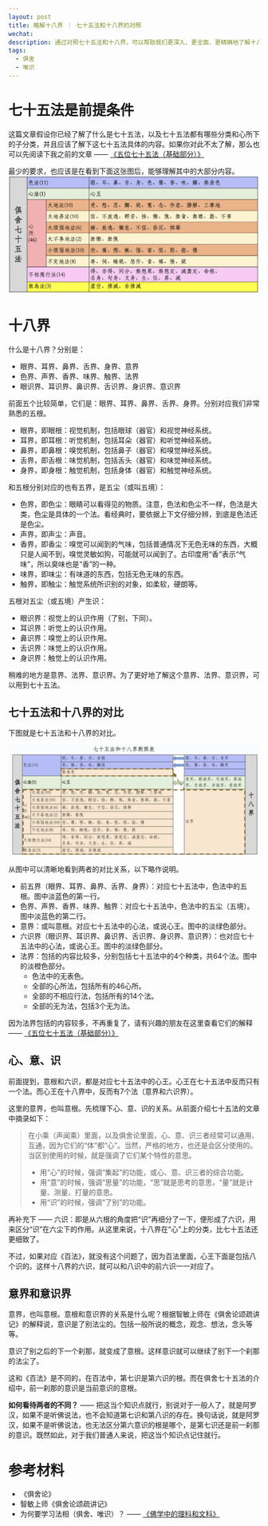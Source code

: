 ```yaml
---
layout: post
title: 略解十八界 ｜ 七十五法和十八界的对照
wechat: 
description: 通过对照七十五法和十八界，可以帮助我们更深入、更全面、更精确地了解十八界。
tags:
  - 俱舍
  - 唯识
---
```


# 七十五法是前提条件

这篇文章假设你已经了解了什么是七十五法，以及七十五法都有哪些分类和心所下的子分类，并且应该了解下这七十五法具体的内容。如果你对此不太了解，那么也可以先阅读下我之前的文章 —— [《五位七十五法（基础部分）》](https://mp.weixin.qq.com/s/chSlBrFIIE2vLnN1Q-FoGg)

最少的要求，也应该是在看到下面这张图后，能够理解其中的大部分内容。
![俱舍七十五法](../images/img-75b.png)

# 十八界

什么是十八界？分别是：
* 眼界、耳界、鼻界、舌界、身界、意界
* 色界、声界、香界、味界、触界、法界
* 眼识界、耳识界、鼻识界、舌识界、身识界、意识界

前面五个比较简单，它们是：眼界、耳界、鼻界、舌界、身界。分别对应我们非常熟悉的五根。
* 眼界，即眼根：视觉机制，包括眼球（器官）和视觉神经系统。 
* 耳界，即耳根：听觉机制，包括耳朵（器官）和听觉神经系统。
* 鼻界，即鼻根：嗅觉机制，包括鼻子（器官）和嗅觉神经系统。
* 舌界，即舌根：味觉机制，包括舌头（器官）和味觉神经系统。
* 身界，即身根：触觉机制，包括身体（器官）和触觉神经系统。

和五根分别对应的也有五界，是五尘（或叫五境）：
* 色界，即色尘：眼睛可以看得见的物质。注意，色法和色尘不一样，色法是大类，色尘是具体的一个法。看经典时，要依据上下文仔细分辨，到底是色法还是色尘。
* 声界，即声尘：声音。
* 香界，即香尘：嗅觉可以闻到的气味，包括普通情况下无色无味的东西，大概只是人闻不到，嗅觉灵敏如狗，可能就可以闻到了。古印度用“香”表示“气味”，所以臭味也是“香”的一种。
* 味界，即味尘：有味道的东西，包括无色无味的东西。
* 触界，即触尘：触觉系统所识别的对象，如柔软，硬朗等。

五根对五尘（或五境）产生识：
* 眼识界：视觉上的认识作用（了别，下同）。
* 耳识界：听觉上的认识作用。
* 鼻识界：嗅觉上的认识作用。
* 舌识界：味觉上的认识作用。
* 身识界：触觉上的认识作用。

稍难的地方是意界、法界、意识界。为了更好地了解这个意界、法界、意识界，可以用到七十五法。

## 七十五法和十八界的对比

下图就是七十五法和十八界的对比。

![七十五法和十八界的对比](../images/img-75-v-18.png)

从图中可以清晰地看到两者的对比关系，以下略作说明。

* 前五界（眼界、耳界、鼻界、舌界、身界）：对应七十五法中，色法中的五根。图中淡蓝色的第一行。
* 色界、声界、香界、味界、触界：对应七十五法中，色法中的五尘（五境）。图中淡蓝色的第二行。
* 意界：或叫意根。对应七十五法中的心法，或说心王。图中的淡绿色部分。
* 六识界（眼识界、耳识界、鼻识界、舌识界、身识界、意识界）：也对应七十五法中的心法，或说心王。图中的淡绿色部分。
* 法界：包括的内容比较多，分别包括七十五法中的4个种类，共64个法。图中的淡橙色部分。
  * 色法中的无表色。
  * 全部的心所法，包括所有的46心所。
  * 全部的不相应行法，包括所有的14个法。
  * 全部的无为法，包括3个无为法。

因为法界包括的内容较多，不再重复了，请有兴趣的朋友在这里查看它们的解释 —— [《五位七十五法（基础部分）》](https://mp.weixin.qq.com/s/chSlBrFIIE2vLnN1Q-FoGg)

## 心、意、识

前面提到，意根和六识，都是对应七十五法中的心王。心王在七十五法中反而只有一个法。而心王在十八界中，反而有7个法（意界和六识界）。

这里的意界，也叫意根。先梳理下心、意、识的关系。从前面介绍七十五法的文章中摘录如下：

> 在小乘（声闻乘）里面，以及俱舍论里面，心、意、识三者经常可以通用、互通，因为它们的“体”都“心”。当然，严格的地方，也还是会区分使用的。当区别使用的时候，就是强调了它们某个特性的意思。
> * 用“心”的时候，强调“集起”的功能，或心、意、识三者的综合功能。
> * 用“意”的时候，强调“思量”的功能，“思”就是思考的意思，“量”就是计量、测量、打量的意思。
> * 用“识”的时候，强调“了别”的功能。

再补充下 —— 六识：即是从六根的角度把“识”再细分了一下，便形成了六识，用来区分“识”在六尘下的作用。从这里来说，十八界在“心”上的分类，比七十五法还更细致了。

不过，如果对应《百法》，就没有这个问题了，因为百法里面，心王下面是包括八个识的。这样十八界的六识，就可以和八识中的前六识一一对应了。

## 意界和意识界

意界，也叫意根。意根和意识界的关系是什么呢？根据智敏上师在《俱舍论颂疏讲记》的解释说，意识是了别法尘的。包括一般所说的概念，观念、想法，念头等等。

意识了别之后的下一个刹那，就变成了意根。这样意识就可以继续了别下一个刹那的法尘了。

这和《百法》是不同的，在百法中，第七识是第六识的根。而在俱舍七十五法的介绍中，前一刹那的意识是当前意识的意根。

**如何看待两者的不同？** —— 把这当个知识点就行，别说对于一般人了，就是阿罗汉，如果不是听佛说法，也不会知道第七识和第八识的存在。换句话说，就是阿罗汉，如果不是听佛说法，也无法区分第六意识的根是哪个，是第七识还是前一刹那的意识。既然如此，对于我们普通人来说，把这当个知识点记住就行。

# 参考材料

* 《俱舍论》
* 智敏上师《俱舍论颂疏讲记》
* 为何要学习法相（俱舍、唯识）？ —— [《佛学中的理科和文科》](https://mp.weixin.qq.com/s/YZ-UaEJE9ICBnpapzVq3OQ)

